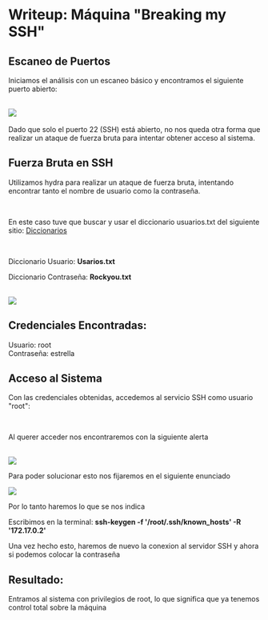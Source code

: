 # Writeup: Máquina "Breaking my SSH"
<h2><b></b>Escaneo de Puertos</b></h2>
<p>Iniciamos el análisis con un escaneo básico y encontramos el siguiente puerto abierto:</p>
<br>
<img src="https://github.com/user-attachments/assets/d3b87d33-b151-4ac0-94a1-64f571d2b06d">
<br>
<br>
Dado que solo el puerto 22 (SSH) está abierto, no nos queda otra forma que realizar un ataque de fuerza bruta para intentar obtener acceso al sistema.
<br>
<h2>Fuerza Bruta en SSH</h2>
<p>Utilizamos hydra para realizar un ataque de fuerza bruta, intentando encontrar tanto el nombre de usuario como la contraseña.</p>
<br>
<p>En este caso tuve que buscar y usar el diccionario usuarios.txt del siguiente sitio: <a href="https://github.com/hackingyseguridad/diccionarios">Diccionarios</a></p>
<br>
<p>Diccionario Usuario: <b>Usarios.txt</b></p>
<p>Diccionario Contraseña: <b>Rockyou.txt</b></p>
<br>
<img src="https://github.com/user-attachments/assets/88e9b8bf-19bb-4c14-b10c-589ca3354290">
<br>
<h2><b></b>Credenciales Encontradas:</b></h2>
<p>Usuario: root
  <br>
Contraseña: estrella</p>
<h2><b></b>Acceso al Sistema</b></h2>
<p>Con las credenciales obtenidas, accedemos al servicio SSH como usuario  "root":</p>
<br>
<p>Al querer acceder nos encontraremos con la siguiente alerta</p>
<br>
<img src="https://github.com/user-attachments/assets/53c5ab8f-f13f-4dc1-bad7-231578e5ee7d">
<br>
<p>Para poder solucionar esto nos fijaremos en el siguiente enunciado</p>
<img src="https://github.com/user-attachments/assets/93b42d8c-0032-46b1-bdd7-5a109d034e89">
<br>
<p>Por lo tanto haremos lo que se nos indica</p>

<p>Escribimos en la terminal: <b> ssh-keygen -f '/root/.ssh/known_hosts' -R '172.17.0.2' </b> </p>

<p>Una vez hecho esto, haremos de nuevo la conexion al servidor SSH y ahora si podemos colocar la contraseña</p>
<h2>Resultado:</h2>
<p>Entramos al sistema con privilegios de root, lo que significa que ya tenemos control total sobre la máquina</p>




